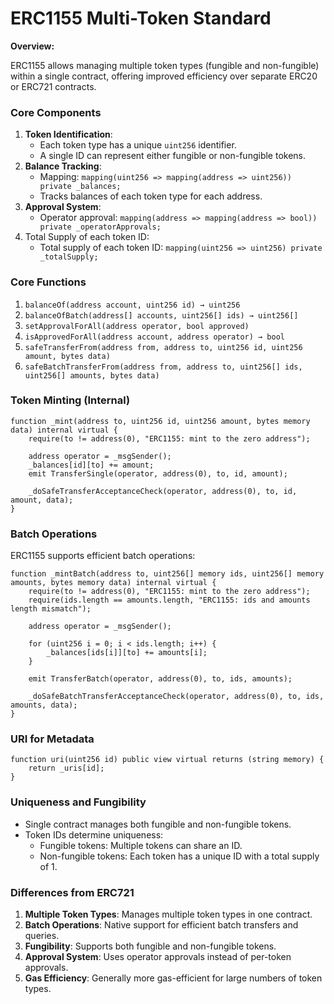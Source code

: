 # ERC1155 Multi-Token Standard

**Overview:**

ERC1155 allows managing multiple token types (fungible and non-fungible) within a single contract, offering improved efficiency over separate ERC20 or ERC721 contracts.

### Core Components

1. **Token Identification**:
    - Each token type has a unique `uint256` identifier.
    - A single ID can represent either fungible or non-fungible tokens.
2. **Balance Tracking**:
    - Mapping: `mapping(uint256 => mapping(address => uint256)) private _balances;`
    - Tracks balances of each token type for each address.
3. **Approval System**:
    - Operator approval: `mapping(address => mapping(address => bool)) private _operatorApprovals;`
4. Total Supply of each token ID:
    - Total supply of each token ID: `mapping(uint256 => uint256) private _totalSupply;`

### Core Functions

1. `balanceOf(address account, uint256 id) → uint256`
2. `balanceOfBatch(address[] accounts, uint256[] ids) → uint256[]`
3. `setApprovalForAll(address operator, bool approved)`
4. `isApprovedForAll(address account, address operator) → bool`
5. `safeTransferFrom(address from, address to, uint256 id, uint256 amount, bytes data)`
6. `safeBatchTransferFrom(address from, address to, uint256[] ids, uint256[] amounts, bytes data)`

### Token Minting (Internal)

```solidity
function _mint(address to, uint256 id, uint256 amount, bytes memory data) internal virtual {
    require(to != address(0), "ERC1155: mint to the zero address");

    address operator = _msgSender();
    _balances[id][to] += amount;
    emit TransferSingle(operator, address(0), to, id, amount);

    _doSafeTransferAcceptanceCheck(operator, address(0), to, id, amount, data);
}
```

### Batch Operations

ERC1155 supports efficient batch operations:

```solidity
function _mintBatch(address to, uint256[] memory ids, uint256[] memory amounts, bytes memory data) internal virtual {
    require(to != address(0), "ERC1155: mint to the zero address");
    require(ids.length == amounts.length, "ERC1155: ids and amounts length mismatch");

    address operator = _msgSender();

    for (uint256 i = 0; i < ids.length; i++) {
        _balances[ids[i]][to] += amounts[i];
    }

    emit TransferBatch(operator, address(0), to, ids, amounts);

    _doSafeBatchTransferAcceptanceCheck(operator, address(0), to, ids, amounts, data);
}
```

### URI for Metadata

```solidity
function uri(uint256 id) public view virtual returns (string memory) {
    return _uris[id];
}
```

### Uniqueness and Fungibility

- Single contract manages both fungible and non-fungible tokens.
- Token IDs determine uniqueness:
    - Fungible tokens: Multiple tokens can share an ID.
    - Non-fungible tokens: Each token has a unique ID with a total supply of 1.

### Differences from ERC721

1. **Multiple Token Types**: Manages multiple token types in one contract.
2. **Batch Operations**: Native support for efficient batch transfers and queries.
3. **Fungibility**: Supports both fungible and non-fungible tokens.
4. **Approval System**: Uses operator approvals instead of per-token approvals.
5. **Gas Efficiency**: Generally more gas-efficient for large numbers of token types.